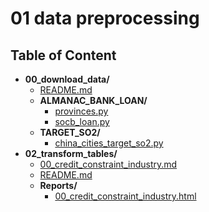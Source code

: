 
# 01 data preprocessing



## Table of Content

 - **00_download_data/**
   - [README.md](https://github.com/thomaspernet/pollution_credit_constraint/tree/master/01_data_preprocessing/00_download_data/README.md)
   - **ALMANAC_BANK_LOAN/**
     - [provinces.py](https://github.com/thomaspernet/pollution_credit_constraint/tree/master/01_data_preprocessing/00_download_data/ALMANAC_BANK_LOAN/provinces.py)
     - [socb_loan.py](https://github.com/thomaspernet/pollution_credit_constraint/tree/master/01_data_preprocessing/00_download_data/ALMANAC_BANK_LOAN/socb_loan.py)
   - **TARGET_SO2/**
     - [china_cities_target_so2.py](https://github.com/thomaspernet/pollution_credit_constraint/tree/master/01_data_preprocessing/00_download_data/TARGET_SO2/china_cities_target_so2.py)
 - **02_transform_tables/**
   - [00_credit_constraint_industry.md](https://github.com/thomaspernet/pollution_credit_constraint/tree/master/01_data_preprocessing/02_transform_tables/00_credit_constraint_industry.md)
   - [README.md](https://github.com/thomaspernet/pollution_credit_constraint/tree/master/01_data_preprocessing/02_transform_tables/README.md)
   - **Reports/**
     - [00_credit_constraint_industry.html](https://htmlpreview.github.io/?https://github.com/thomaspernet/pollution_credit_constraint/blob/master/01_data_preprocessing/02_transform_tables/Reports/00_credit_constraint_industry.html)
